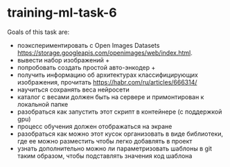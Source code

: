 # training-ml-task-6
Goals of this task are:
- поэкспериментировать с Open Images Datasets https://storage.googleapis.com/openimages/web/index.html.
- вывести набор изображений +
- попробовать создать простой авто-энкодер +
- получить информацию об архитектурах классифицирующих изображения, прочитать https://habr.com/ru/articles/666314/
- научиться сохранять веса нейросети
- каталог с весами должен быть на сервере и примонтирован к локальной папке
- разобраться как запустить этот скрипт в контейнере (с поддержкой gpu)
- процесс обучения должен отображаться на экране
- разобраться как можно этот кусок организовать в виде библиотеки, где ее можно разместить чтобы легко добавлять в проект
- узнать дополнительно можно ли параметризовать шаблоны в git таким образом, чтобы подставлять значения код шаблона